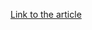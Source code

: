 [Link to the article](https://www.fortinet.com/blog/threat-research/zeus-stealer-distributed-via-crafted-minecraft-source-pack)
